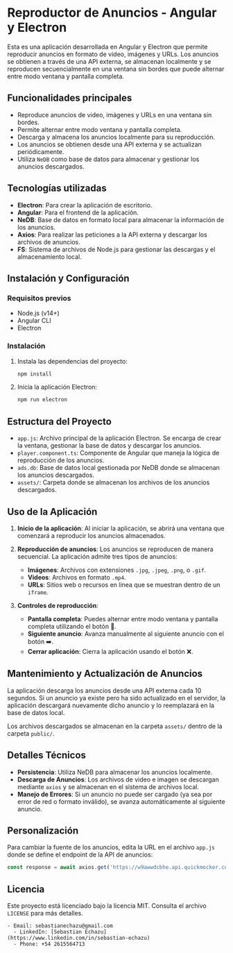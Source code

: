 
# Reproductor de Anuncios - Angular y Electron

Esta es una aplicación desarrollada en Angular y Electron que permite reproducir anuncios en formato de video, imágenes y URLs. Los anuncios se obtienen a través de una API externa, se almacenan localmente y se reproducen secuencialmente en una ventana sin bordes que puede alternar entre modo ventana y pantalla completa.

## Funcionalidades principales

- Reproduce anuncios de video, imágenes y URLs en una ventana sin bordes.
- Permite alternar entre modo ventana y pantalla completa.
- Descarga y almacena los anuncios localmente para su reproducción.
- Los anuncios se obtienen desde una API externa y se actualizan periódicamente.
- Utiliza `NeDB` como base de datos para almacenar y gestionar los anuncios descargados.

## Tecnologías utilizadas

- **Electron**: Para crear la aplicación de escritorio.
- **Angular**: Para el frontend de la aplicación.
- **NeDB**: Base de datos en formato local para almacenar la información de los anuncios.
- **Axios**: Para realizar las peticiones a la API externa y descargar los archivos de anuncios.
- **FS**: Sistema de archivos de Node.js para gestionar las descargas y el almacenamiento local.

## Instalación y Configuración

### Requisitos previos

- Node.js (v14+)
- Angular CLI
- Electron

### Instalación

1. Instala las dependencias del proyecto:
   ```bash
   npm install
   ```

2. Inicia la aplicación Electron:
   ```bash
   npm run electron
   ```

## Estructura del Proyecto

- `app.js`: Archivo principal de la aplicación Electron. Se encarga de crear la ventana, gestionar la base de datos y descargar los anuncios.
- `player.component.ts`: Componente de Angular que maneja la lógica de reproducción de los anuncios.
- `ads.db`: Base de datos local gestionada por NeDB donde se almacenan los anuncios descargados.
- `assets/`: Carpeta donde se almacenan los archivos de los anuncios descargados.

## Uso de la Aplicación

1. **Inicio de la aplicación**: Al iniciar la aplicación, se abrirá una ventana que comenzará a reproducir los anuncios almacenados.
   
2. **Reproducción de anuncios**: Los anuncios se reproducen de manera secuencial. La aplicación admite tres tipos de anuncios:
   - **Imágenes**: Archivos con extensiones `.jpg`, `.jpeg`, `.png`, o `.gif`.
   - **Videos**: Archivos en formato `.mp4`.
   - **URLs**: Sitios web o recursos en línea que se muestran dentro de un `iframe`.

3. **Controles de reproducción**:
   - **Pantalla completa**: Puedes alternar entre modo ventana y pantalla completa utilizando el botón 🔲.
   - **Siguiente anuncio**: Avanza manualmente al siguiente anuncio con el botón ➡️.
   - **Cerrar aplicación**: Cierra la aplicación usando el botón ❌.

## Mantenimiento y Actualización de Anuncios

La aplicación descarga los anuncios desde una API externa cada 10 segundos. Si un anuncio ya existe pero ha sido actualizado en el servidor, la aplicación descargará nuevamente dicho anuncio y lo reemplazará en la base de datos local.

Los archivos descargados se almacenan en la carpeta `assets/` dentro de la carpeta `public/`.

## Detalles Técnicos

- **Persistencia**: Utiliza NeDB para almacenar los anuncios localmente.
- **Descarga de Anuncios**: Los archivos de video e imagen se descargan mediante `axios` y se almacenan en el sistema de archivos local.
- **Manejo de Errores**: Si un anuncio no puede ser cargado (ya sea por error de red o formato inválido), se avanza automáticamente al siguiente anuncio.

## Personalización

Para cambiar la fuente de los anuncios, edita la URL en el archivo `app.js` donde se define el endpoint de la API de anuncios:
```javascript
const response = await axios.get('https://w9awwdcbhe.api.quickmocker.com/media');
```

## Licencia

Este proyecto está licenciado bajo la licencia MIT. Consulta el archivo `LICENSE` para más detalles.
```
- Email: sebastianechazu@gmail.com
  - LinkedIn: [Sebastian Echazu](https://www.linkedin.com/in/sebastian-echazu)
  - Phone: +54 2615564713
